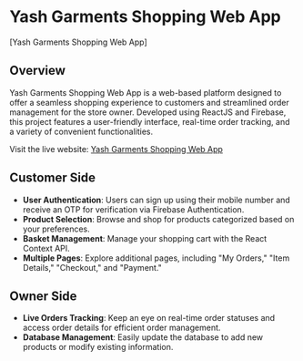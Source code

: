 # Yash Garments Shopping Web App

[Yash Garments Shopping Web App]

## Overview

Yash Garments Shopping Web App is a web-based platform designed to offer a seamless shopping experience to customers and streamlined order management for the store owner. Developed using ReactJS and Firebase, this project features a user-friendly interface, real-time order tracking, and a variety of convenient functionalities.

Visit the live website: <a href="https://yashgarmentsagra.web.app" target="_blank">Yash Garments Shopping Web App</a>

## Customer Side

- **User Authentication**: Users can sign up using their mobile number and receive an OTP for verification via Firebase Authentication.
- **Product Selection**: Browse and shop for products categorized based on your preferences.
- **Basket Management**: Manage your shopping cart with the React Context API.
- **Multiple Pages**: Explore additional pages, including "My Orders," "Item Details," "Checkout," and "Payment."

## Owner Side

- **Live Orders Tracking**: Keep an eye on real-time order statuses and access order details for efficient order management.
- **Database Management**: Easily update the database to add new products or modify existing information.
